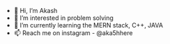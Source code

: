 - 👋 Hi, I’m Akash
- 👀 I’m interested in problem solving
- 🌱 I’m currently learning the MERN stack, C++, JAVA
- 📫 Reach me on instagram - @aka5hhere

<!---
a5h101/a5h101 is a ✨ special ✨ repository because its `README.md` (this file) appears on your GitHub profile.
You can click the Preview link to take a look at your changes.
--->
